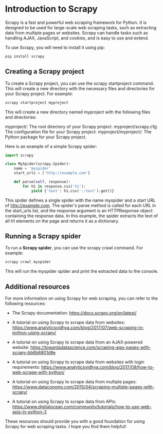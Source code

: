 # Introduction to Scrapy

Scrapy is a fast and powerful web scraping framework for Python. It is designed to be used for large-scale web scraping tasks, such as extracting data from multiple pages or websites. Scrapy can handle tasks such as handling AJAX, JavaScript, and cookies, and is easy to use and extend.

To use Scrapy, you will need to install it using pip:

```Python
pip install scrapy
```


## Creating a Scrapy project
To create a Scrapy project, you can use the scrapy startproject command. This will create a new directory with the necessary files and directories for your Scrapy project. For example:

```Python
scrapy startproject myproject
```

This will create a new directory named myproject with the following files and directories:

myproject/: The root directory of your Scrapy project.
myproject/scrapy.cfg: The configuration file for your Scrapy project.
myproject/myproject/: The Python package for your Scrapy project.


Here is an example of a simple Scrapy spider:
```Python
import scrapy

class MySpider(scrapy.Spider):
    name = 'myspider'
    start_urls = ['http://example.com']

    def parse(self, response):
        for h1 in response.css('h1'):
            yield {'text': h1.css('::text').get()}

```

This spider defines a single spider with the name myspider and a start URL of http://example.com. The spider's parse method is called for each URL in the start_urls list, and the response argument is an HTTPResponse object containing the response data. In this example, the spider extracts the text of all h1 elements on the page and returns it as a dictionary.

## Running a Scrapy spider

To run a **Scrapy spider**, you can use the scrapy crawl command. For example:

```Python
scrapy crawl myspider
```

This will run the myspider spider and print the extracted data to the console.

## Additional resources
For more information on using Scrapy for web scraping, you can refer to the following resources:

- The Scrapy documentation: https://docs.scrapy.org/en/latest/

- A tutorial on using Scrapy to scrape data from websites: https://www.analyticsvidhya.com/blog/2017/07/web-scraping-in-python-using-scrapy/
- A tutorial on using Scrapy to scrape data from an AJAX-powered website: https://towardsdatascience.com/scraping-ajax-pages-with-scrapy-bb6b6801d8e
- A tutorial on using Scrapy to scrape data from websites with login requirements: https://www.analyticsvidhya.com/blog/2017/09/how-to-web-scrape-with-python/
- A tutorial on using Scrapy to scrape data from multiple pages: https://www.dataconomy.com/2015/04/scraping-multiple-pages-with-scrapy/
- A tutorial on using Scrapy to scrape data from APIs: https://www.digitalocean.com/community/tutorials/how-to-use-web-apis-in-python-3

These resources should provide you with a good foundation for using Scrapy for web scraping tasks. I hope you find them helpful!
